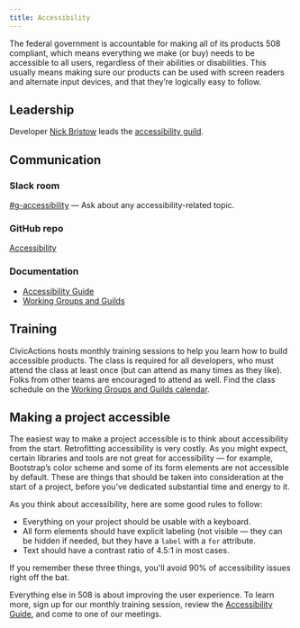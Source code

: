 ```yaml
---
title: Accessibility
---
```


The federal government is accountable for making all of its products 508 compliant, which means everything we make (or buy) needs to be accessible to all users, regardless of their abilities or disabilities. This usually means making sure our products can be used with screen readers and alternate input devices, and that they’re logically easy to follow.

## <a id="leadership">Leadership</a>

Developer [Nick Bristow](https://civicactions.slack.com/messages/@bristow) leads the [accessibility guild](https://github.com/CivicActions/accessibility).

## <a id="communication">Communication</a>

### Slack room

[#g-accessibility](https://civicactions.slack.com/messages/g-accessibility/) — Ask about any accessibility-related topic.

### GitHub repo

[Accessibility](https://github.com/CivicActions/accessibility)

### Documentation

- [Accessibility Guide](https://pages.civicactions.com/accessibility/)
- [Working Groups and Guilds](/working-groups-and-guilds-101)

## <a id="training">Training</a>

CivicActions hosts monthly training sessions to help you learn how to build accessible products. The class is required for all developers, who must attend the class at least once (but can attend as many times as they like). Folks from other teams are encouraged to attend as well. Find the class schedule on the [Working Groups and Guilds calendar](https://www.google.com/calendar/embed?src=gsa.gov_o1aqcv28k1f0nmca5bkch8los4%40group.calendar.google.com&ctz=America/New_York).

## <a id="making-a-project-accessibile">Making a project accessible</a>

The easiest way to make a project accessible is to think about accessibility from the start. Retrofitting accessibility is very costly. As you might expect, certain libraries and tools are not great for accessibility — for example, Bootstrap&rsquo;s color scheme and some of its form elements are not accessible by default. These are things that should be taken into consideration at the start of a project, before you've dedicated substantial time and energy to it.

As you think about accessibility, here are some good rules to follow:

- Everything on your project should be usable with a keyboard.
- All form elements should have explicit labeling (not visible — they can be hidden if needed, but they have a `label` with a `for` attribute.
- Text should have a contrast ratio of 4.5:1 in most cases.

If you remember these three things, you'll avoid 90% of accessibility issues right off the bat.

Everything else in 508 is about improving the user experience. To learn more, sign up for our monthly training session, review the [Accessibility Guide](https://pages.civicactions.com/accessibility/), and come to one of our meetings.
